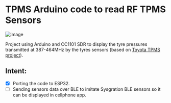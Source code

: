 # TPMS Arduino code to read RF TPMS Sensors
![image](https://github.com/avicarmeli/TPMS-SDR/assets/32562196/2d5f958e-7c0f-45a7-ba11-a033dc294d37)



Project using Arduino and CC1101 SDR to display the tyre pressures transmitted at 387-464MHz by the tyres sensors (based on [Toyota TPMS project](https://www.hackster.io/jsmsolns/arduino-tpms-tyre-pressure-display-b6e544#toc-about-tpms-2)).
## Intent:
- [X] Porting the code to ESP32.
- [ ] Sending sensors data over BLE to imitate Sysgration BLE sensors so it can be displayed in cellphone app.
